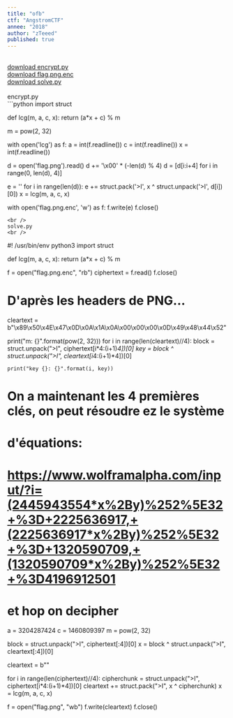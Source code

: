 ```yaml
---
title: "ofb"
ctf: "AngstromCTF"
annee: "2018"
author: "zTeeed"
published: true
---
```

<br />
<a href="/writeup-scripts/2017-2018/AngstromCTF/ofb/encrypt.py">download encrypt.py</a>
<br />
<a href="/writeup-scripts/2017-2018/AngstromCTF/ofb/flag.png.enc">download flag.png.enc</a>
<br />
<a href="/writeup-scripts/2017-2018/AngstromCTF/ofb/solve.py">download solve.py</a>
<br />
<br />
encrypt.py
<br />
```python
import struct

def lcg(m, a, c, x):
	return (a*x + c) % m

m = pow(2, 32)

with open('lcg') as f:
	a = int(f.readline())
	c = int(f.readline())
	x = int(f.readline())

d = open('flag.png').read()
d += '\x00' * (-len(d) % 4)
d = [d[i:i+4] for i in range(0, len(d), 4)]

e = ''
for i in range(len(d)):
	e += struct.pack('>I', x ^ struct.unpack('>I', d[i])[0])
	x = lcg(m, a, c, x)

with open('flag.png.enc', 'w') as f:
	f.write(e)
	f.close()
```
<br />
solve.py
<br />
```
#! /usr/bin/env python3
import struct


def lcg(m, a, c, x):
    return (a*x + c) % m


f = open("flag.png.enc", "rb")
ciphertext = f.read()
f.close()

# D'après les headers de PNG...
cleartext = b"\x89\x50\x4E\x47\x0D\x0A\x1A\x0A\x00\x00\x00\x0D\x49\x48\x44\x52"

print("m: {}".format(pow(2, 32)))
for i in range(len(cleartext)//4):
    block = struct.unpack(">I", ciphertext[i*4:(i+1)*4])[0]
    key = block ^ struct.unpack(">I", cleartext[i*4:(i+1)*4])[0]

    print("key {}: {}".format(i, key))

# On a maintenant les 4 premières clés, on peut résoudre ez le système
# d'équations:
# https://www.wolframalpha.com/input/?i=(2445943554*x%2By)%252%5E32+%3D+2225636917,+(2225636917*x%2By)%252%5E32+%3D+1320590709,+(1320590709*x%2By)%252%5E32+%3D4196912501

# et hop on decipher

a = 3204287424
c = 1460809397
m = pow(2, 32)

block = struct.unpack(">I", ciphertext[:4])[0]
x = block ^ struct.unpack(">I", cleartext[:4])[0]

cleartext = b""

for i in range(len(ciphertext)//4):
    cipherchunk = struct.unpack(">I", ciphertext[i*4:(i+1)*4])[0]
    cleartext += struct.pack(">I", x ^ cipherchunk)
    x = lcg(m, a, c, x)

f = open("flag.png", "wb")
f.write(cleartext)
f.close()
```
